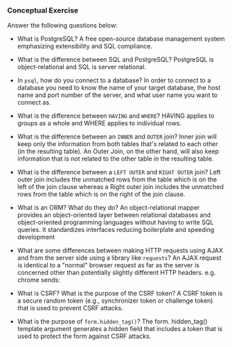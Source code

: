 ### Conceptual Exercise

Answer the following questions below:

- What is PostgreSQL?
  A free open-source database management system emphasizing extensibility and SQL compliance.

- What is the difference between SQL and PostgreSQL?
  PostgreSQL is object-relational and SQL is server relational.

- In `psql`, how do you connect to a database?
  In order to connect to a database you need to know the name of your target database, the host name and port number of the server, and what user name you want to connect as.

- What is the difference between `HAVING` and `WHERE`?
  HAVING applies to groups as a whole and WHERE applies to individual rows.

- What is the difference between an `INNER` and `OUTER` join?
  Inner join will keep only the information from both tables that's related to each other (in the resulting table). An Outer Join, on the other hand, will also keep information that is not related to the other table in the resulting table.

- What is the difference between a `LEFT OUTER` and `RIGHT OUTER` join?
Left outer join includes the unmatched rows from the table which is on the left of the join clause whereas a Right outer join includes the unmatched rows from the table which is on the right of the join clause.

- What is an ORM? What do they do?
  An object-relational mapper provides an object-oriented layer between relational databases and object-oriented programming languages without having to write SQL queries. It standardizes interfaces reducing boilerplate and speeding development

- What are some differences between making HTTP requests using AJAX 
  and from the server side using a library like `requests`?
  An AJAX request is identical to a "normal" browser request as far as the server is concerned other than potentially slightly different HTTP headers. e.g. chrome sends:

- What is CSRF? What is the purpose of the CSRF token?
A CSRF token is a secure random token (e.g., synchronizer token or challenge token) that is used to prevent CSRF attacks.

- What is the purpose of `form.hidden_tag()`?
The form. hidden_tag() template argument generates a hidden field that includes a token that is used to protect the form against CSRF attacks.